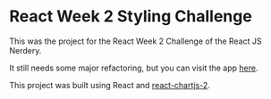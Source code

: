 # React Week 2 Styling Challenge

This was the project for the React Week 2 Challenge of the React JS Nerdery.

It still needs some major refactoring, but you can visit the app [here](https://michellepineda90.github.io/react-week2-styling-challenge/).

This project was built using React and [react-chartjs-2](https://react-chartjs-2.js.org/).